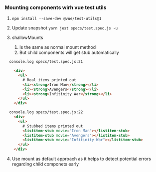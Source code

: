 ### Mounting components wirh vue test utils
1. `npm install --save-dev @vue/test-utils@1`

2. Update snapshot `yarn jest specs/test.spec.js -u`
3. shallowMounts
   1. Is the same as normal mount method
   2. But child components will get stub automatically

```html
  console.log specs/test.spec.js:21

    <div>
      <ul>
        # Real items printed out
        <li><strong>Iron Man</strong></li>
        <li><strong>Avengers</strong></li>
        <li><strong>Infitinity War</strong></li>
      </ul>
    </div>

  console.log specs/test.spec.js:22
    <div>
      <ul>
        # Stubbed items printed out
        <listitem-stub movie="Iron Man"></listitem-stub>
        <listitem-stub movie="Avengers"></listitem-stub>
        <listitem-stub movie="Infitinity War"></listitem-stub>
      </ul>
    </div>
``` 

4. Use mount as default approach as it helps to detect potential errors regarding child componets early